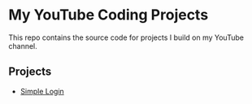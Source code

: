 # My YouTube Coding Projects

This repo contains the source code for projects I build on my YouTube channel.

## Projects
- [Simple Login](./project-1-simple-login)
